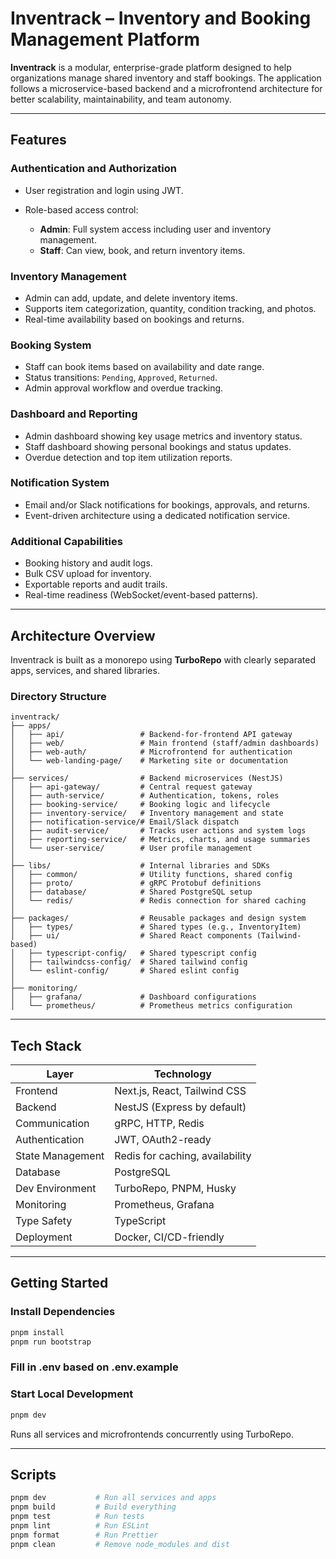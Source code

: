# Inventrack – Inventory and Booking Management Platform

**Inventrack** is a modular, enterprise-grade platform designed to help organizations manage shared inventory and staff bookings. The application follows a microservice-based backend and a microfrontend architecture for better scalability, maintainability, and team autonomy.

---

## Features

### Authentication and Authorization

- User registration and login using JWT.
- Role-based access control:

  - **Admin**: Full system access including user and inventory management.
  - **Staff**: Can view, book, and return inventory items.

### Inventory Management

- Admin can add, update, and delete inventory items.
- Supports item categorization, quantity, condition tracking, and photos.
- Real-time availability based on bookings and returns.

### Booking System

- Staff can book items based on availability and date range.
- Status transitions: `Pending`, `Approved`, `Returned`.
- Admin approval workflow and overdue tracking.

### Dashboard and Reporting

- Admin dashboard showing key usage metrics and inventory status.
- Staff dashboard showing personal bookings and status updates.
- Overdue detection and top item utilization reports.

### Notification System

- Email and/or Slack notifications for bookings, approvals, and returns.
- Event-driven architecture using a dedicated notification service.

### Additional Capabilities

- Booking history and audit logs.
- Bulk CSV upload for inventory.
- Exportable reports and audit trails.
- Real-time readiness (WebSocket/event-based patterns).

---

## Architecture Overview

Inventrack is built as a monorepo using **TurboRepo** with clearly separated apps, services, and shared libraries.

### Directory Structure

```
inventrack/
├── apps/
│   ├── api/                 # Backend-for-frontend API gateway
│   ├── web/                 # Main frontend (staff/admin dashboards)
│   ├── web-auth/            # Microfrontend for authentication
│   └── web-landing-page/    # Marketing site or documentation
│
├── services/                # Backend microservices (NestJS)
│   ├── api-gateway/         # Central request gateway
│   ├── auth-service/        # Authentication, tokens, roles
│   ├── booking-service/     # Booking logic and lifecycle
│   ├── inventory-service/   # Inventory management and state
│   ├── notification-service/# Email/Slack dispatch
│   ├── audit-service/       # Tracks user actions and system logs
│   ├── reporting-service/   # Metrics, charts, and usage summaries
│   └── user-service/        # User profile management
│
├── libs/                    # Internal libraries and SDKs
│   ├── common/              # Utility functions, shared config
│   ├── proto/               # gRPC Protobuf definitions
│   ├── database/            # Shared PostgreSQL setup
│   └── redis/               # Redis connection for shared caching
│
├── packages/                # Reusable packages and design system
│   ├── types/               # Shared types (e.g., InventoryItem)
│   ├── ui/                  # Shared React components (Tailwind-based)
│   ├── typescript-config/   # Shared typescript config
│   ├── tailwindcss-config/  # Shared tailwind config
│   └── eslint-config/       # Shared eslint config
│
├── monitoring/
│   ├── grafana/             # Dashboard configurations
│   └── prometheus/          # Prometheus metrics configuration
```

---

## Tech Stack

| Layer            | Technology                      |
| ---------------- | ------------------------------- |
| Frontend         | Next.js, React, Tailwind CSS    |
| Backend          | NestJS (Express by default)     |
| Communication    | gRPC, HTTP, Redis               |
| Authentication   | JWT, OAuth2-ready               |
| State Management | Redis for caching, availability |
| Database         | PostgreSQL                      |
| Dev Environment  | TurboRepo, PNPM, Husky          |
| Monitoring       | Prometheus, Grafana             |
| Type Safety      | TypeScript                      |
| Deployment       | Docker, CI/CD-friendly          |

---

## Getting Started

### Install Dependencies

```bash
pnpm install
pnpm run bootstrap
```

### Fill in .env based on .env.example

### Start Local Development

```bash
pnpm dev
```

Runs all services and microfrontends concurrently using TurboRepo.

---

## Scripts

```bash
pnpm dev           # Run all services and apps
pnpm build         # Build everything
pnpm test          # Run tests
pnpm lint          # Run ESLint
pnpm format        # Run Prettier
pnpm clean         # Remove node_modules and dist
```
